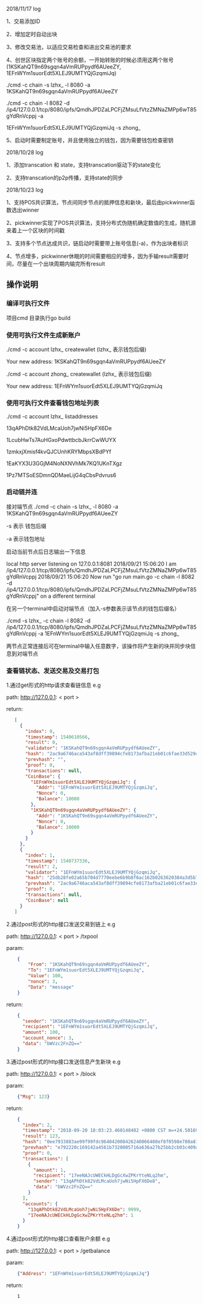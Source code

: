 2018/11/17 log

1、交易添加ID

2、增加定时自动出块

3、修改交易池，以适应交易检查和进出交易池的要求

4、创世区块指定两个账号的余额，一开始转账的时候必须用这两个账号(1KSKahQT9n69sgqn4aVmRUPpydf6AUeeZY, 1EFnWYm1suorEdt5XLEJ9UMTYQjGzqmiJq)

./cmd -c chain -s lzhx_ -l 8080 -a 1KSKahQT9n69sgqn4aVmRUPpydf6AUeeZY

./cmd  -c chain -l 8082 -d /ip4/127.0.0.1/tcp/8080/ipfs/QmdhJPDZaLPCFjZMsuLfVtzZMNaZMPp6wT85gYdRnVcppj -a 

1EFnWYm1suorEdt5XLEJ9UMTYQjGzqmiJq -s zhong_

5、启动时需要制定账号，并且使用独立的钱包，因为需要钱包检查密钥

 

2018/10/28 log

1、添加transcation 和 state，支持transcation驱动下的state变化

2、支持transcation的p2p传播，支持state的同步

2018/10/23 log

1、支持POS共识算法，节点间同步节点的抵押信息和新块，最后由pickwinner函数选出winner

2、pickwinner实现了POS共识算法，支持分布式伪随机确定数值的生成，随机源来着上一个区块的时间戳

3、支持多个节点达成共识，链启动时需要带上账号信息(-a)，作为出块者标识

4、节点增多，pickwinner休眠的时间需要相应的增多，因为手输result需要时间，尽量在一个出块周期内输完所有result

## 操作说明


### 编译可执行文件
项目cmd 目录执行go build


### 使用可执行文件生成新账户
./cmd -c account lzhx_ createwallet     (lzhx_ 表示钱包后缀)

Your new address: 1KSKahQT9n69sgqn4aVmRUPpydf6AUeeZY

./cmd -c account zhong_ createwallet     (lzhx_ 表示钱包后缀)

Your new address: 1EFnWYm1suorEdt5XLEJ9UMTYQjGzqmiJq

### 使用可执行文件查看钱包地址列表
./cmd -c account lzhx_ listaddresses  

13qAPhDtk82VdLMcaUoh7jwNi5HpFX6De 

1LcubHwTs7AuHGxoPdwttbcbJkrrCwWUYX 

1zmkxjXmisf4kvQJCUnhKRYMbpsXBdPYf 

1EaKYX3U3GGjM4NoNXNVhMk7KQ1UKnTXgz 

1Pz7MTSoESDmnQDMaeLijG4qCbsPdvrus6 

### 启动链并连

接对端节点
./cmd -c chain -s lzhx_ -l 8080 -a 1KSKahQT9n69sgqn4aVmRUPpydf6AUeeZY

-s 表示 钱包后缀

-a 表示钱包地址


启动当前节点后日志输出一下信息

local http server listening on 127.0.0.1:8081
2018/09/21 15:06:20 I am /ip4/127.0.0.1/tcp/8080/ipfs/QmdhJPDZaLPCFjZMsuLfVtzZMNaZMPp6wT85gYdRnVcppj
2018/09/21 15:06:20 Now run "go run main.go -c chain -l 8082 -d /ip4/127.0.0.1/tcp/8080/ipfs/QmdhJPDZaLPCFjZMsuLfVtzZMNaZMPp6wT85gYdRnVcppj" on a different terminal

在另一个terminal中启动对端节点（加入-s参数表示该节点的钱包后缀名）

./cmd -s lzhx_ -c chain -l 8082 -d /ip4/127.0.0.1/tcp/8080/ipfs/QmdhJPDZaLPCFjZMsuLfVtzZMNaZMPp6wT85gYdRnVcppj -a 1EFnWYm1suorEdt5XLEJ9UMTYQjGzqmiJq -s zhong_

两节点正常连接后可在terminal中输入任意数字，该操作将产生新的块并同步块信息到对端节点

### 查看链状态、发送交易及交易打包

1.通过get形式的http请求查看链信息
e.g

path: http://127.0.0.1: &lt; port &gt;

return:
```json
   [
     {
       "index": 0,
       "timestamp": 1540610566,
       "result": 0,
       "validator": "1KSKahQT9n69sgqn4aVmRUPpydf6AUeeZY",
       "hash": "2ac9a6746aca543af8dff39894cfe8173afba21eb01c6fae33d52947222855ef",
       "prevhash": "",
       "proof": 0,
       "transactions": null,
       "CoinBase": {
         "1EFnWYm1suorEdt5XLEJ9UMTYQjGzqmiJq": {
           "Addr": "1EFnWYm1suorEdt5XLEJ9UMTYQjGzqmiJq",
           "Nonce": 0,
           "Balance": 10000
         },
         "1KSKahQT9n69sgqn4aVmRUPpydf6AUeeZY": {
           "Addr": "1KSKahQT9n69sgqn4aVmRUPpydf6AUeeZY",
           "Nonce": 0,
           "Balance": 10000
         }
       }
     },
     {
       "index": 1,
       "timestamp": 1540737336,
       "result": 2,
       "validator": "1EFnWYm1suorEdt5XLEJ9UMTYQjGzqmiJq",
       "hash": "25db28fe02a65b704d7770eebe6b9b8f6ac162b0263620384a3d5b75974f0cb1",
       "prevhash": "2ac9a6746aca543af8dff39894cfe8173afba21eb01c6fae33d52947222855ef",
       "proof": 0,
       "transactions": null,
       "CoinBase": null
     }
   ]
```


2.通过post形式的http接口发送交易到链上
e.g

path:   http://127.0.0.1: &lt; port &gt; /txpool

param:

```json
    {
        "From": "1KSKahQT9n69sgqn4aVmRUPpydf6AUeeZY",
        "To": "1EFnWYm1suorEdt5XLEJ9UMTYQjGzqmiJq",
        "Value": 100,
        "nonce": 3,
        "Data": "message"
    }
```

return:
```json
    {
      "sender": "1KSKahQT9n69sgqn4aVmRUPpydf6AUeeZY",
      "recipient": "1EFnWYm1suorEdt5XLEJ9UMTYQjGzqmiJq",
      "amount": 100,
      "account_nonce": 3,
      "data": "bWVzc2FnZQ=="
    }
```



3.通过post形式的http接口发送信息产生新块
e.g

path:   http://127.0.0.1: &lt; port &gt; /block

param:

```json
    {"Msg": 123}
```

return:
```json
    {
      "index": 2,
      "timestamp": "2018-09-20 18:03:23.460148402 +0800 CST m=+24.501698347",
      "result": 123,
      "hash": "0ee7933883ae99f99fdc964042008426240066408ef8f0598e780a8158202f68",
      "prevhash": "e792220c169142a4561b7320005716a636a27b25bb2cb03c409a20ef64037d53",
      "proof": 0,
      "transactions": [
        {
          "amount": 1,
          "recipient": "17eeNAJcUWECkHLDgGcXwZPKrYteNLq2hm",
          "sender": "13qAPhDtk82VdLMcaUoh7jwNi5HpFX6De8",
          "data": "bWVzc2FnZQ=="
        }
      ],
      "accounts": {
        "13qAPhDtk82VdLMcaUoh7jwNi5HpFX6De": 9999,
        "17eeNAJcUWECkHLDgGcXwZPKrYteNLq2hm": 1
      }
    }
```


4.通过post形式的http接口查看账户余额
e.g

path:   http://127.0.0.1: &lt; port &gt; /getbalance

param:

```json
    {"Address": "1EFnWYm1suorEdt5XLEJ9UMTYQjGzqmiJq"}
```

return:
```
    1
```
